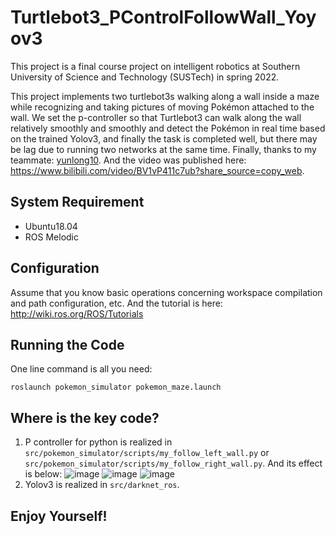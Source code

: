 # Turtlebot3_PControlFollowWall_Yoyov3
This project is a final course project on intelligent robotics at Southern University of Science and Technology (SUSTech) in spring 2022.

This project implements two turtlebot3s walking along a wall inside a maze while recognizing and taking pictures of moving Pokémon attached to the wall. We set the p-controller so that Turtlebot3 can walk along the wall relatively smoothly and smoothly and detect the Pokémon in real time based on the trained Yolov3, and finally the task is completed well, but there may be lag due to running two networks at the same time.
Finally, thanks to my teammate: [yunlong10](https://github.com/yunlong10). And the video was published here: https://www.bilibili.com/video/BV1vP411c7ub?share_source=copy_web.

## System Requirement
- Ubuntu18.04
- ROS Melodic

## Configuration
Assume that you know basic operations concerning workspace compilation and path configuration, etc. And the tutorial is here: http://wiki.ros.org/ROS/Tutorials

## Running the Code
One line command is all you need:
```
roslaunch pokemon_simulator pokemon_maze.launch
```

## Where is the key code?
1. P controller for python is realized in `src/pokemon_simulator/scripts/my_follow_left_wall.py` or `src/pokemon_simulator/scripts/my_follow_right_wall.py`. And its effect is below:
![image](https://github.com/MrZZZZzzzz/Turtlebot3_PControlFollowWall_Yoyov3/blob/main/image8.gif)
![image](https://github.com/MrZZZZzzzz/Turtlebot3_PControlFollowWall_Yoyov3/blob/main/image9.gif)
![image](https://github.com/MrZZZZzzzz/Turtlebot3_PControlFollowWall_Yoyov3/blob/main/image10.gif)
2. Yolov3 is realized in `src/darknet_ros`.

## Enjoy Yourself!
